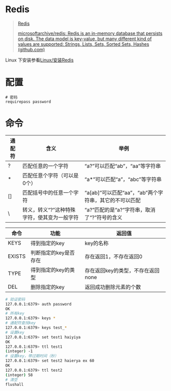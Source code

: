 # Redis

> [Redis](https://redis.io/)
>
> [microsoftarchive/redis: Redis is an in-memory database that persists on disk. The data model is key-value, but many different kind of values are supported: Strings, Lists, Sets, Sorted Sets, Hashes (github.com)](https://github.com/microsoftarchive/redis)

Linux 下安装参看[Linux/安装Redis](Linux/安装Redis)

# 配置

```properties
# 密码
requirepass password
```

# 命令

|通配符	|含义	|举例|
|----	|----	|----|
|?	|匹配任意的一个字符	|“a?”可以匹配“ab”，“aa”等字符串|
|*	|匹配任意个字符（可以是0个）	|“a*”可以匹配“a”，“abc”等字符串|
|[]	|匹配括号中的任意一个字符	|“a[ab]”可以匹配“aa”，“ab”两个字符串，其它的不可以匹配|
|\	|转义，转义“?”这种特殊字符，使其变为一般字符	|“a\?”匹配的是“a?”字符串，取消了“?”符号的含义|

|命令	|功能	|返回值|
|----	|----	|----|
|KEYS	|得到指定的key	|key的名称|
|EXISTS	|判断指定的key是否存在	|存在返回1，不存在返回0|
|TYPE	|得到指定的key的类型	|存在返回key的类型，不存在返回none|
|DEL	|删除指定的key	|返回成功删除元素的个数|

```bash
# 验证密码
127.0.0.1:6379> auth password
OK
# 所有key
127.0.0.1:6379> keys *
# 通配符查找key
127.0.0.1:6379> keys test_*
# 设置key
127.0.0.1:6379> set test1 haiyiya
OK
127.0.0.1:6379> ttl test1
(integer) -1
# 设置key，带过期时间（秒）
127.0.0.1:6379> set test2 haierya ex 60
OK
127.0.0.1:6379> ttl test2
(integer) 58
# 清空
flushall
```

